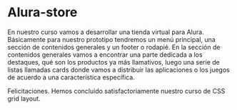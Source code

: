 # Alura-store

 En nuestro curso vamos a desarrollar una tienda virtual para Alura. Básicamente para nuestro prototipo tendremos un menú principal, una sección de contenidos generales y un footer o rodapié.
  En la sección de contenidos generales vamos a encontrar una parte dedicada a los destaques, qué son los productos ya más llamativos, luego una serie de listas llamadas cards donde vamos a distribuir las aplicaciones o los juegos de acuerdo a una característica específica.

Felicitaciones. Hemos concluido satisfactoriamente nuestro curso de CSS grid layout.

